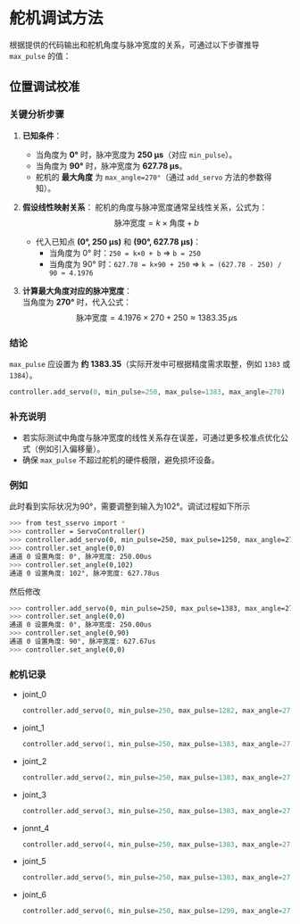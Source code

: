 # 舵机调试方法

根据提供的代码输出和舵机角度与脉冲宽度的关系，可通过以下步骤推导 `max_pulse` 的值：


## 位置调试校准
### **关键分析步骤**
1. **已知条件**：
   - 当角度为 **0°** 时，脉冲宽度为 **250 μs**（对应 `min_pulse`）。
   - 当角度为 **90°** 时，脉冲宽度为 **627.78 μs**。
   - 舵机的 **最大角度** 为 `max_angle=270°`（通过 `add_servo` 方法的参数得知）。

2. **假设线性映射关系**：
   舵机的角度与脉冲宽度通常呈线性关系，公式为：  
   $$
   \text{脉冲宽度} = k \times \text{角度} + b
   $$  
   - 代入已知点 **(0°, 250 μs)** 和 **(90°, 627.78 μs)**：  
     - 当角度为 0° 时：`250 = k×0 + b` ⇒ `b = 250`  
     - 当角度为 90° 时：`627.78 = k×90 + 250` ⇒ `k = (627.78 - 250) / 90 ≈ 4.1976`  

3. **计算最大角度对应的脉冲宽度**：  
   当角度为 **270°** 时，代入公式：  
   $$
   \text{脉冲宽度} = 4.1976 \times 270 + 250 ≈ 1383.35 \, \mu\text{s}
   $$


### **结论**
`max_pulse` 应设置为 **约 1383.35**（实际开发中可根据精度需求取整，例如 `1383` 或 `1384`）。

```python
controller.add_servo(0, min_pulse=250, max_pulse=1383, max_angle=270)
```


### **补充说明**
- 若实际测试中角度与脉冲宽度的线性关系存在误差，可通过更多校准点优化公式（例如引入偏移量）。
- 确保 `max_pulse` 不超过舵机的硬件极限，避免损坏设备。

### 例如
此时看到实际状况为90°，需要调整到输入为102°。调试过程如下所示
```bash
>>> from test_sservo import *
>>> controller = ServoController()
>>> controller.add_servo(0, min_pulse=250, max_pulse=1250, max_angle=270)
>>> controller.set_angle(0,0)
通道 0 设置角度: 0°, 脉冲宽度: 250.00us
>>> controller.set_angle(0,102)
通道 0 设置角度: 102°, 脉冲宽度: 627.78us
```
然后修改
```bash
>>> controller.add_servo(0, min_pulse=250, max_pulse=1383, max_angle=270)
>>> controller.set_angle(0,0)
通道 0 设置角度: 0°, 脉冲宽度: 250.00us
>>> controller.set_angle(0,90)
通道 0 设置角度: 90°, 脉冲宽度: 627.67us
>>> controller.set_angle(0,0)
```

### 舵机记录
- joint_0
    ```python
    controller.add_servo(0, min_pulse=250, max_pulse=1282, max_angle=270)
    ```
- joint_1
    ```python
    controller.add_servo(1, min_pulse=250, max_pulse=1383, max_angle=270)
    ```
- joint_2
    ```python
    controller.add_servo(2, min_pulse=250, max_pulse=1383, max_angle=270)
    ```
- joint_3
    ```python
    controller.add_servo(3, min_pulse=250, max_pulse=1383, max_angle=270)
    ```
- jonnt_4
    ```python
    controller.add_servo(4, min_pulse=250, max_pulse=1383, max_angle=270)
    ```
- joint_5
    ```python
    controller.add_servo(5, min_pulse=250, max_pulse=1383, max_angle=270)
    ```
- joint_6
    ```python
    controller.add_servo(6, min_pulse=250, max_pulse=1299, max_angle=270)
    ```